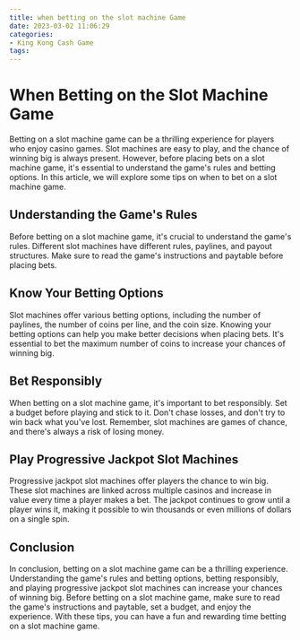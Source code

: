 ```yaml
---
title: when betting on the slot machine Game
date: 2023-03-02 11:06:29
categories:
- King Kong Cash Game
tags:
---
```

# When Betting on the Slot Machine Game

Betting on a slot machine game can be a thrilling experience for players who enjoy casino games. Slot machines are easy to play, and the chance of winning big is always present. However, before placing bets on a slot machine game, it's essential to understand the game's rules and betting options. In this article, we will explore some tips on when to bet on a slot machine game.

## Understanding the Game's Rules

Before betting on a slot machine game, it's crucial to understand the game's rules. Different slot machines have different rules, paylines, and payout structures. Make sure to read the game's instructions and paytable before placing bets.

## Know Your Betting Options

Slot machines offer various betting options, including the number of paylines, the number of coins per line, and the coin size. Knowing your betting options can help you make better decisions when placing bets. It's essential to bet the maximum number of coins to increase your chances of winning big.

## Bet Responsibly

When betting on a slot machine game, it's important to bet responsibly. Set a budget before playing and stick to it. Don't chase losses, and don't try to win back what you've lost. Remember, slot machines are games of chance, and there's always a risk of losing money.

## Play Progressive Jackpot Slot Machines

Progressive jackpot slot machines offer players the chance to win big. These slot machines are linked across multiple casinos and increase in value every time a player makes a bet. The jackpot continues to grow until a player wins it, making it possible to win thousands or even millions of dollars on a single spin.

## Conclusion

In conclusion, betting on a slot machine game can be a thrilling experience. Understanding the game's rules and betting options, betting responsibly, and playing progressive jackpot slot machines can increase your chances of winning big. Before betting on a slot machine game, make sure to read the game's instructions and paytable, set a budget, and enjoy the experience. With these tips, you can have a fun and rewarding time betting on a slot machine game.
